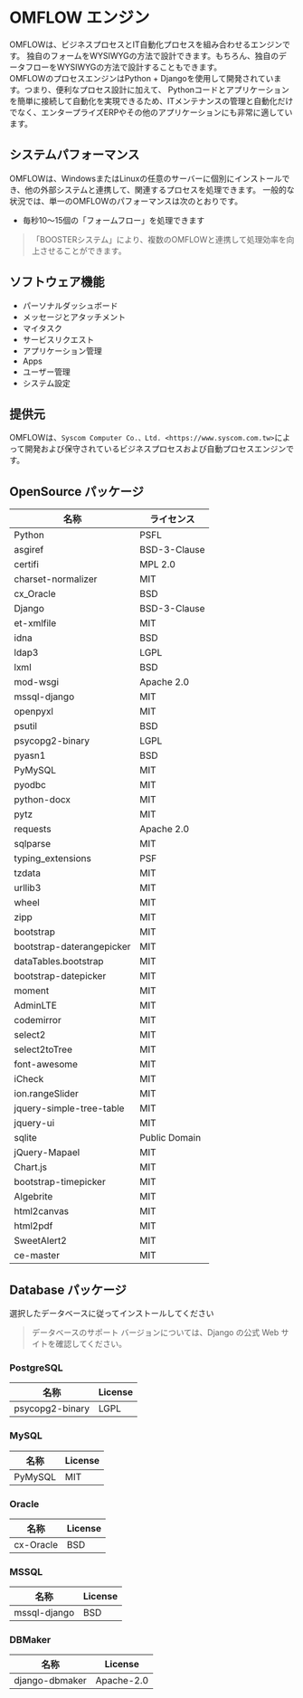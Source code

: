 # OMFLOW エンジン

OMFLOWは、ビジネスプロセスとIT自動化プロセスを組み合わせるエンジンです。 独自のフォームをWYSIWYGの方法で設計できます。もちろん、独自のデータフローをWYSIWYGの方法で設計することもできます。\
OMFLOWのプロセスエンジンはPython + Djangoを使用して開発されています。つまり、便利なプロセス設計に加えて、 Pythonコードとアプリケーションを簡単に接続して自動化を実現できるため、ITメンテナンスの管理と自動化だけでなく、エンタープライズERPやその他のアプリケーションにも非常に適しています。 

## システムパフォーマンス

OMFLOWは、WindowsまたはLinuxの任意のサーバーに個別にインストールでき、他の外部システムと連携して、関連するプロセスを処理できます。 一般的な状況では、単一のOMFLOWのパフォーマンスは次のとおりです。

* 毎秒10〜15個の「フォームフロー」を処理できます

>「BOOSTERシステム」により、複数のOMFLOWと連携して処理効率を向上させることができます。

## ソフトウェア機能

* パーソナルダッシュボード
* メッセージとアタッチメント
* マイタスク
* サービスリクエスト&#x20;
* アプリケーション管理&#x20;
* Apps&#x20;
* ユーザー管理&#x20;
* システム設定 &#x20;

## 提供元

OMFLOWは、`Syscom Computer Co.、Ltd. <https://www.syscom.com.tw>`によって開発および保守されているビジネスプロセスおよび自動プロセスエンジンです。

## OpenSource パッケージ

| 名称                      | ライセンス        |
| ------------------------- | -------------- |
| Python                    | PSFL           |
| asgiref                   | BSD-3-Clause   |
| certifi                   | MPL 2.0        |
| charset-normalizer        | MIT            |
| cx_Oracle                 | BSD            |
| Django                    | BSD-3-Clause   |
| et-xmlfile                | MIT            |
| idna                      | BSD            |
| ldap3                     | LGPL           |
| lxml                      | BSD            |
| mod-wsgi                  | Apache 2.0     |
| mssql-django              | MIT            |
| openpyxl                  | MIT            |
| psutil                    | BSD            |
| psycopg2-binary           | LGPL           |
| pyasn1                    | BSD            |
| PyMySQL                   | MIT            |
| pyodbc                    | MIT            |
| python-docx               | MIT            |
| pytz                      | MIT            |
| requests                  | Apache 2.0     |
| sqlparse                  | MIT            |
| typing_extensions         | PSF            |
| tzdata                    | MIT            |
| urllib3                   | MIT            |
| wheel                     | MIT            |
| zipp                      | MIT            |
| bootstrap                 | MIT            |
| bootstrap-daterangepicker | MIT            |
| dataTables.bootstrap      | MIT            |
| bootstrap-datepicker      | MIT            |
| moment                    | MIT            |
| AdminLTE                  | MIT            |
| codemirror                | MIT            |
| select2                   | MIT            |
| select2toTree             | MIT            |
| font-awesome              | MIT            |
| iCheck                    | MIT            |
| ion.rangeSlider           | MIT            |
| jquery-simple-tree-table  | MIT            |
| jquery-ui                 | MIT            |
| sqlite                    | Public Domain  |
| jQuery-Mapael             | MIT            |
| Chart.js                  | MIT            |
| bootstrap-timepicker      | MIT            |
| Algebrite                 | MIT            |
| html2canvas               | MIT            |
| html2pdf                  | MIT            |
| SweetAlert2               | MIT            |
| ce-master                 | MIT            |

## Database パッケージ

選択したデータベースに従ってインストールしてください

>データベースのサポート バージョンについては、Django の公式 Web サイトを確認してください。

### PostgreSQL

| 名称                   | License |
| ---------------------- | ------- |
| psycopg2-binary        | LGPL    |

### MySQL

| 名称                   | License |
| ---------------------- | ------- |
| PyMySQL                | MIT     |

### Oracle

| 名称      | License |
| --------- | ------- |
| cx-Oracle | BSD     |

### MSSQL

| 名称                 | License |
| -------------------- | ------- |
| mssql-django         | BSD     |

### DBMaker

| 名称           | License    |
| -------------- | ---------- |
| django-dbmaker | Apache-2.0 |
